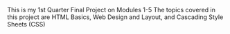 This is my 1st Quarter Final Project on Modules 1-5
The topics covered in this project are HTML Basics, Web Design and Layout, and Cascading Style Sheets (CSS)
